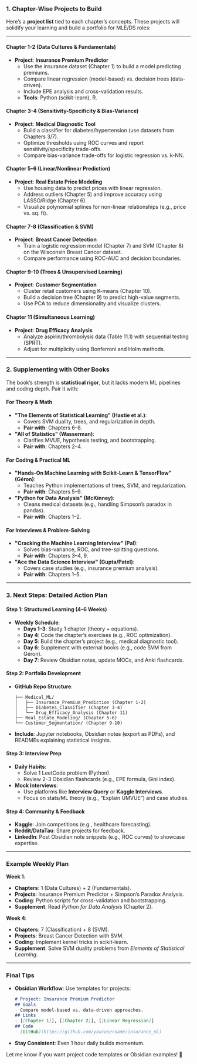 ### **1. Chapter-Wise Projects to Build**  
Here’s a **project list** tied to each chapter’s concepts. These projects will solidify your learning and build a portfolio for MLE/DS roles:  

---

#### **Chapter 1-2 (Data Cultures & Fundamentals)**  
- **Project**: **Insurance Premium Predictor**  
  - Use the insurance dataset (Chapter 1) to build a model predicting premiums.  
  - Compare linear regression (model-based) vs. decision trees (data-driven).  
  - Include EPE analysis and cross-validation results.  
  - **Tools**: Python (scikit-learn), R.  

#### **Chapter 3-4 (Sensitivity-Specificity & Bias-Variance)**  
- **Project**: **Medical Diagnostic Tool**  
  - Build a classifier for diabetes/hypertension (use datasets from Chapters 3/7).  
  - Optimize thresholds using ROC curves and report sensitivity/specificity trade-offs.  
  - Compare bias-variance trade-offs for logistic regression vs. k-NN.  

#### **Chapter 5-6 (Linear/Nonlinear Prediction)**  
- **Project**: **Real Estate Price Modeling**  
  - Use housing data to predict prices with linear regression.  
  - Address outliers (Chapter 5) and improve accuracy using LASSO/Ridge (Chapter 6).  
  - Visualize polynomial splines for non-linear relationships (e.g., price vs. sq. ft).  

#### **Chapter 7-8 (Classification & SVM)**  
- **Project**: **Breast Cancer Detection**  
  - Train a logistic regression model (Chapter 7) and SVM (Chapter 8) on the Wisconsin Breast Cancer dataset.  
  - Compare performance using ROC-AUC and decision boundaries.  

#### **Chapter 9-10 (Trees & Unsupervised Learning)**  
- **Project**: **Customer Segmentation**  
  - Cluster retail customers using K-means (Chapter 10).  
  - Build a decision tree (Chapter 9) to predict high-value segments.  
  - Use PCA to reduce dimensionality and visualize clusters.  

#### **Chapter 11 (Simultaneous Learning)**  
- **Project**: **Drug Efficacy Analysis**  
  - Analyze aspirin/thrombolysis data (Table 11.1) with sequential testing (SPRT).  
  - Adjust for multiplicity using Bonferroni and Holm methods.  

---

### **2. Supplementing with Other Books**  
The book’s strength is **statistical rigor**, but it lacks modern ML pipelines and coding depth. Pair it with:  

#### **For Theory & Math**  
- **"The Elements of Statistical Learning" (Hastie et al.)**:  
  - Covers SVM duality, trees, and regularization in depth.  
  - **Pair with**: Chapters 6–8.  
- **"All of Statistics" (Wasserman)**:  
  - Clarifies MVUE, hypothesis testing, and bootstrapping.  
  - **Pair with**: Chapters 2–4.  

#### **For Coding & Practical ML**  
- **"Hands-On Machine Learning with Scikit-Learn & TensorFlow" (Géron)**:  
  - Teaches Python implementations of trees, SVM, and regularization.  
  - **Pair with**: Chapters 5–9.  
- **"Python for Data Analysis" (McKinney)**:  
  - Cleans medical datasets (e.g., handling Simpson’s paradox in pandas).  
  - **Pair with**: Chapters 1–2.  

#### **For Interviews & Problem-Solving**  
- **"Cracking the Machine Learning Interview" (Pal)**:  
  - Solves bias-variance, ROC, and tree-splitting questions.  
  - **Pair with**: Chapters 3–4, 9.  
- **"Ace the Data Science Interview" (Gupta/Patel)**:  
  - Covers case studies (e.g., insurance premium analysis).  
  - **Pair with**: Chapters 1–5.  

---

### **3. Next Steps: Detailed Action Plan**  

#### **Step 1: Structured Learning (4–6 Weeks)**  
- **Weekly Schedule**:  
  - **Days 1–3**: Study 1 chapter (theory + equations).  
  - **Day 4**: Code the chapter’s exercises (e.g., ROC optimization).  
  - **Day 5**: Build the chapter’s project (e.g., medical diagnostic tool).  
  - **Day 6**: Supplement with external books (e.g., code SVM from Géron).  
  - **Day 7**: Review Obsidian notes, update MOCs, and Anki flashcards.  

#### **Step 2: Portfolio Development**  
- **GitHub Repo Structure**:  
  ```  
  ├── Medical_ML/  
  │   ├── Insurance_Premium_Prediction (Chapter 1-2)  
  │   ├── Diabetes_Classifier (Chapter 3-4)  
  │   └── Drug_Efficacy_Analysis (Chapter 11)  
  ├── Real_Estate_Modeling/ (Chapter 5-6)  
  └── Customer_Segmentation/ (Chapter 9-10)  
  ```  
- **Include**: Jupyter notebooks, Obsidian notes (export as PDFs), and READMEs explaining statistical insights.  

#### **Step 3: Interview Prep**  
- **Daily Habits**:  
  - Solve 1 LeetCode problem (Python).  
  - Review 2–3 Obsidian flashcards (e.g., EPE formula, Gini index).  
- **Mock Interviews**:  
  - Use platforms like **Interview Query** or **Kaggle Interviews**.  
  - Focus on stats/ML theory (e.g., “Explain UMVUE”) and case studies.  

#### **Step 4: Community & Feedback**  
- **Kaggle**: Join competitions (e.g., healthcare forecasting).  
- **Reddit/DataTau**: Share projects for feedback.  
- **LinkedIn**: Post Obsidian note snippets (e.g., ROC curves) to showcase expertise.  

---

### **Example Weekly Plan**  
**Week 1**:  
- **Chapters**: 1 (Data Cultures) + 2 (Fundamentals).  
- **Projects**: Insurance Premium Predictor + Simpson’s Paradox Analysis.  
- **Coding**: Python scripts for cross-validation and bootstrapping.  
- **Supplement**: Read *Python for Data Analysis* (Chapter 2).  

**Week 4**:  
- **Chapters**: 7 (Classification) + 8 (SVM).  
- **Projects**: Breast Cancer Detection with SVM.  
- **Coding**: Implement kernel tricks in scikit-learn.  
- **Supplement**: Solve SVM duality problems from *Elements of Statistical Learning*.  

---

### **Final Tips**  
- **Obsidian Workflow**: Use templates for projects:  
  ```markdown  
  # Project: Insurance Premium Predictor  
  ## Goals  
  - Compare model-based vs. data-driven approaches.  
  ## Links  
  - [[Chapter 1]], [[Chapter 2]], [[Linear Regression]]  
  ## Code  
  - [GitHub](https://github.com/yourusername/insurance_ml)  
  ```  
- **Stay Consistent**: Even 1 hour daily builds momentum.  

Let me know if you want project code templates or Obsidian examples! 🚀